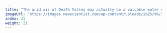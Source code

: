 ```yaml
---
title: "The arid air of Death Valley may actually be a valuable water source"
imageUrl: "https://images.newscientist.com/wp-content/uploads/2025/06/11093655/SEI_255024047.jpg?width=788"
index: 21
weight: 21
---
```

